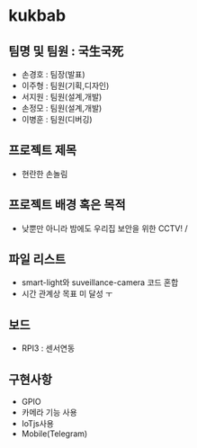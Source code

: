 # kukbab
## 팀명 및 팀원  : 국生국死

* 손경호 : 팀장(발표)
* 이주형 : 팀원(기획,디자인)
* 서지원 : 팀원(설계,개발)
* 손정모 : 팀원(설계,개발)
* 이병훈 : 팀원(디버깅)
 	            
## 프로젝트 제목 
* 현란한 손놀림
 
## 프로젝트 배경 혹은 목적 
* 낮뿐만 아니라 밤에도 우리집 보안을 위한 CCTV! / 
 
## 파일 리스트 
* smart-light와 suveillance-camera 코드 혼합
* 시간 관계상 목표 미 달성 ㅜ

## 보드
* RPI3 : 센서연동

## 구현사항
* GPIO
* 카메라 기능 사용
* IoTjs사용
* Mobile(Telegram)
